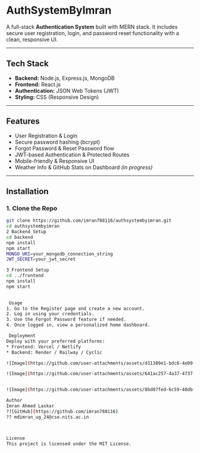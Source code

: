 #  AuthSystemByImran

A full-stack **Authentication System** built with MERN stack. It includes secure user registration, login, and password reset functionality with a clean, responsive UI.

---

##  Tech Stack

- **Backend:** Node.js, Express.js, MongoDB
- **Frontend:** React.js
- **Authentication:** JSON Web Tokens (JWT)
- **Styling:** CSS (Responsive Design)

---

##  Features

-  User Registration & Login
-    Secure password hashing (bcrypt)
-  Forgot Password & Reset Password flow
-  JWT-based Authentication & Protected Routes
-  Mobile-friendly & Responsive UI
-  Weather Info & GitHub Stats on Dashboard *(in progress)*

---

## Installation

### 1. Clone the Repo
```bash
git clone https://github.com/imran788116/authsystembyimran.git
cd authsystembyimran
2 Backend Setup
cd backend
npm install
npm start
MONGO_URI=your_mongodb_connection_string
JWT_SECRET=your_jwt_secret

3 Frontend Setup
cd ../frontend
npm install
npm start

	
 Usage
1. Go to the Register page and create a new account.
2. Log in using your credentials.
3. Use the Forgot Password feature if needed.
4. Once logged in, view a personalized home dashboard.

 Deployment
Deploy with your preferred platforms:
* Frontend: Vercel / Netlify
* Backend: Render / Railway / Cyclic

![Image](https://github.com/user-attachments/assets/d11389e1-bdc6-4e09-822d-eec1479a40f8)

![Image](https://github.com/user-attachments/assets/641ac257-4a37-4737-a209-b18f782d9931)


![Image](https://github.com/user-attachments/assets/8bd07fed-6c59-40db-89d9-9b21c125cf25)

Author
Imran Ahmed Laskar
??[GitHub](https://github.com/imran788116)
?? mdimran_ug_24@cse.nits.ac.in



License
This project is licensed under the MIT License.





